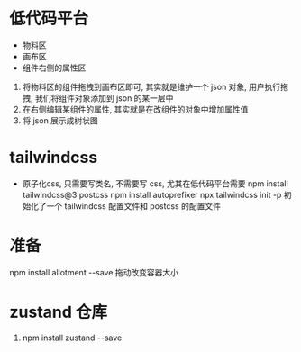 # 低代码平台
- 物料区
- 画布区
- 组件右侧的属性区

1. 将物料区的组件拖拽到画布区即可, 其实就是维护一个 json 对象, 用户执行拖拽, 我们将组件对象添加到 json 的某一层中
2. 在右侧编辑某组件的属性, 其实就是在改组件的对象中增加属性值
3. 将 json 展示成树状图

# tailwindcss
- 原子化css, 只需要写类名, 不需要写 css, 尤其在低代码平台需要
npm install tailwindcss@3 postcss
npm install autoprefixer
npx tailwindcss init -p   初始化了一个 tailwindcss 配置文件和 postcss 的配置文件

# 准备
npm install allotment --save  拖动改变容器大小

# zustand 仓库
1. npm install zustand --save

